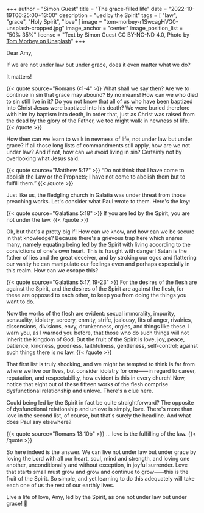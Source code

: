 +++
author = "Simon Guest"
title = "The grace-filled life"
date = "2022-10-19T06:25:00+13:00"
description = "Led by the Spirit"
tags = [ "law", "grace", "Holy Spirit", "love" ]
image = "tom-morbey-r1SwcagHVG0-unsplash-cropped.jpg"
image_anchor = "center"
image_position_list = "50% 35%"
license = "Text by Simon Guest CC BY-NC-ND 4.0, Photo by [Tom Morbey on Unsplash](https://unsplash.com/photos/r1SwcagHVG0)"
+++

Dear Amy,

If we are not under law but under grace, does it even matter what we do?

It matters!

{{< quote source="Romans 6:1-4" >}}
What shall we say then? Are we to continue in sin that grace may abound? By no means! How can we who died to sin still live in it? Do you not know that all of us who have been baptized into Christ Jesus were baptized into his death? We were buried therefore with him by baptism into death, in order that, just as Christ was raised from the dead by the glory of the Father, we too might walk in newness of life.
{{< /quote >}}

How then can we learn to walk in newness of life, not under law but under grace? If all those long lists of commandments still apply, how are we not under law? And if not, how can we avoid living in sin? Certainly not by overlooking what Jesus said.

{{< quote source="Matthew 5:17" >}}
“Do not think that I have come to abolish the Law or the Prophets; I have not come to abolish them but to fulfill them.”
{{< /quote >}}

Just like us, the fledgling church in Galatia was under threat from those preaching works. Let's consider what Paul wrote to them. Here's the key:
 
{{< quote source="Galatians 5:18" >}}
If you are led by the Spirit, you are not under the law.
{{< /quote >}}

Ok, but that's a pretty big if! How can we know, and how can we be secure in that knowledge? Because there's a grievous trap here which snares many, namely equating being led by the Spirit with living according to the convictions of one's own heart. This is fraught with danger! Satan is the father of lies and the great deceiver, and by stroking our egos and flattering our vanity he can manipulate our feelings even and perhaps especially in this realm. How can we escape this?

{{< quote source="Galatians 5:17, 19-23" >}}
For the desires of the flesh are against the Spirit, and the desires of the Spirit are against the flesh, for these are opposed to each other, to keep you from doing the things you want to do.

Now the works of the flesh are evident: sexual immorality, impurity, sensuality, idolatry, sorcery, enmity, strife, jealousy, fits of anger, rivalries, dissensions, divisions, envy, drunkenness, orgies, and things like these. I warn you, as I warned you before, that those who do such things will not inherit the kingdom of God. But the fruit of the Spirit is love, joy, peace, patience, kindness, goodness, faithfulness, gentleness, self-control; against such things there is no law.
{{< /quote >}}

That first list is truly shocking, and we might be tempted to think is far from where we live our lives, but consider idolatry for one⸺in regard to career, reputation, and respectability, how evident is this in every church! Now, notice that eight out of these fifteen works of the flesh comprise dysfunctional relationship and unlove. There's a clue here.

Could being led by the Spirit in fact be quite straightforward? The opposite of dysfunctional relationship and unlove is simply, love. There's more than love in the second list, of course, but that's surely the headline. And what does Paul say elsewhere?

{{< quote source="Romans 13:10b" >}}
... love is the fulfilling of the law.
{{< /quote >}}

So here indeed is the answer. We can live not under law but under grace by loving the Lord with all our heart, soul, mind and strength, and loving one another, unconditionally and without exception, in joyful surrender. Love that starts small must grow and grow and continue to grow⸺this is the fruit of the Spirit. So simple, and yet learning to do this adequately will take each one of us the rest of our earthly lives.

Live a life of love, Amy, led by the Spirit, as one not under law but under grace! 🙏
